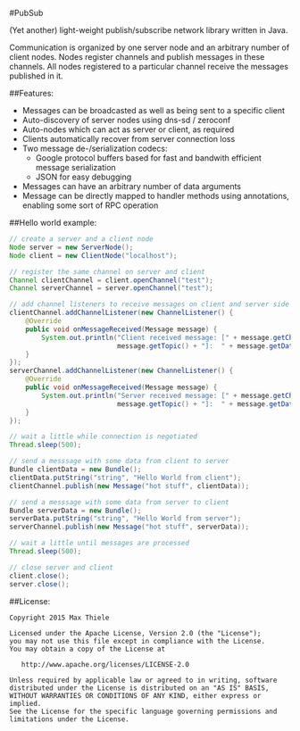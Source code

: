 #PubSub

(Yet another) light-weight publish/subscribe network library written in Java.

Communication is organized by one server node and an arbitrary number of client nodes.
Nodes register channels and publish messages in these channels. All nodes registered to
a particular channel receive the messages published in it.

##Features:
* Messages can be broadcasted as well as being sent to a specific client
* Auto-discovery of server nodes using dns-sd / zeroconf
* Auto-nodes which can act as server or client, as required
* Clients automatically recover from server connection loss
* Two message de-/serialization codecs:
  * Google protocol buffers based for fast and bandwith efficient message serialization
  * JSON for easy debugging
* Messages can have an arbitrary number of data arguments
* Message can be directly mapped to handler methods using annotations, enabling some sort of RPC operation

##Hello world example:
```java
// create a server and a client node
Node server = new ServerNode();
Node client = new ClientNode("localhost");

// register the same channel on server and client
Channel clientChannel = client.openChannel("test");
Channel serverChannel = server.openChannel("test");

// add channel listeners to receive messages on client and server side
clientChannel.addChannelListener(new ChannelListener() {
    @Override
    public void onMessageReceived(Message message) {
        System.out.println("Client received message: [" + message.getChannelId() + ":" +
                           message.getTopic() + "]:  " + message.getData().getString("string"));
    }
});
serverChannel.addChannelListener(new ChannelListener() {
    @Override
    public void onMessageReceived(Message message) {
        System.out.println("Server received message: [" + message.getChannelId() + ":" +
                           message.getTopic() + "]:  " + message.getData().getString("string"));
    }
});

// wait a little while connection is negotiated
Thread.sleep(500);

// send a messsage with some data from client to server
Bundle clientData = new Bundle();
clientData.putString("string", "Hello World from client");
clientChannel.publish(new Message("hot stuff", clientData));

// send a messsage with some data from server to client
Bundle serverData = new Bundle();
serverData.putString("string", "Hello World from server");
serverChannel.publish(new Message("hot stuff", serverData));

// wait a little until messages are processed
Thread.sleep(500);

// close server and client
client.close();
server.close();
```

##License:
```
Copyright 2015 Max Thiele

Licensed under the Apache License, Version 2.0 (the "License");
you may not use this file except in compliance with the License.
You may obtain a copy of the License at

   http://www.apache.org/licenses/LICENSE-2.0

Unless required by applicable law or agreed to in writing, software
distributed under the License is distributed on an "AS IS" BASIS,
WITHOUT WARRANTIES OR CONDITIONS OF ANY KIND, either express or implied.
See the License for the specific language governing permissions and
limitations under the License.
```
